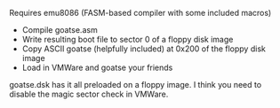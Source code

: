 Requires emu8086 (FASM-based compiler with some included macros)

- Compile goatse.asm
- Write resulting boot file to sector 0 of a floppy disk image
- Copy ASCII goatse (helpfully included) at 0x200 of the floppy disk image
- Load in VMWare and goatse your friends

goatse.dsk has it all preloaded on a floppy image. I think you need to disable the magic sector check in VMWare.